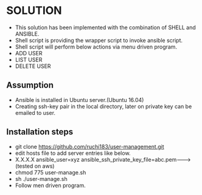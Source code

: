 # SOLUTION
- This solution has been implemented with the combination of SHELL and ANSIBLE.
- Shell script is providing the wrapper script to invoke ansible script.
- Shell script will perform below actions via menu driven program.
- ADD USER
- LIST USER
- DELETE USER
## Assumption
- Ansible is installed in Ubuntu server.(Ubuntu 16.04)
- Creating ssh-key pair in the local directory, later on private key can be emailed to user.
## Installation steps
- git clone https://github.com/ruchi183/user-management.git
- edit hosts file to add server entries like below.
- X.X.X.X ansible_user=xyz ansible_ssh_private_key_file=abc.pem--->(tested on aws)
- chmod 775 user-manage.sh
- sh ./user-manage.sh
- Follow men driven program.

